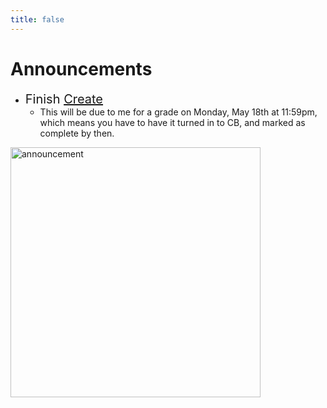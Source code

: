 ```yaml
---
title: false
---
```

<meta http-equiv="refresh" content="600"/>

# Announcements  

- <span style="font-size: 20px;">Finish [Create](/ap/units/pt/create/)</span>
  - This will be due to me for a grade on Monday, May 18th at 11:59pm, which means you have to have it turned in to CB, and marked as complete by then.


<img src="https://image.freepik.com/free-vector/attention-please-concept-important-announcement_118124-879.jpg" alt="announcement" height="400">

<!-- <img src="https://www.dominicavibes.dm/wp-content/uploads/2016/09/Announcement-Icon.jpg" alt="announcement" height="400">  -->

<!-- ### Remember:
  - *Anything not completed in class becomes homework*
    - *HW Assignments not submitted by class time next day will be late and you will not get points*
  - *PSETs not turned in will be counted off 5 points/percent each day they are late*
  - *Labs will be included in the Quizzes Category and graded as such*
    - *Links to all the labs can be found under the [Curriculum](/ap/curriculum/index.md) page* -->

<!-- # Hello, world! -->


<!-- This is CS50 AP, Harvard University's introduction to the intellectual enterprises of computer science and the art of programming for students in high school, which satisfies the College Board's AP CS Principles curriculum framework. -->

<!-- <iframe src="https://www.youtube.com/embed/tZxLMIk_SaY?playlist=GAB6Gm7pTTA"></iframe> -->
